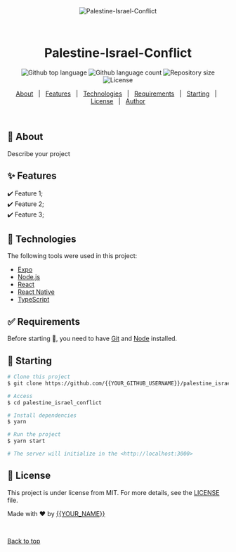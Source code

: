 <div align="center" id="top"> 
  <img src="./.github/app.gif" alt="Palestine-Israel-Conflict" />

  &#xa0;

  <!-- <a href="https://Palestine-Israel-Conflict.netlify.app">Demo</a> -->
</div>

<h1 align="center">Palestine-Israel-Conflict</h1>

<p align="center">
  <img alt="Github top language" src="https://img.shields.io/github/languages/top/MohammedNasserAhmed/Palestine-Israel-Conflict?color=56BEB8">

  <img alt="Github language count" src="https://img.shields.io/github/languages/count/MohammedNasserAhmed/Palestine-Israel-Conflict?color=56BEB8">

  <img alt="Repository size" src="https://img.shields.io/github/repo-size/MohammedNasserAhmeds/Palestine-Israel-Conflict?color=56BEB8">

  <img alt="License" src="https://img.shields.io/github/license/MohammedNasserAhmed/Palestine-Israel-Conflict?color=56BEB8">

  <!-- <img alt="Github issues" src="https://img.shields.io/github/issues/MohammedNasserAhmed/Palestine-Israel-Conflict?color=56BEB8" /> -->

  <!-- <img alt="Github forks" src="https://img.shields.io/github/forks/MohammedNasserAhmed/Palestine-Israel-Conflict?color=56BEB8" /> -->

  <!-- <img alt="Github stars" src="https://img.shields.io/github/stars/MohammedNasserAhmed/Palestine-Israel-Conflict?color=56BEB8" /> -->
</p>

<!-- Status -->

<!-- <h4 align="center"> 
	🚧  Palestine_israel_conflict 🚀 Under construction...  🚧
</h4> 

<hr> -->

<p align="center">
  <a href="#dart-about">About</a> &#xa0; | &#xa0; 
  <a href="#sparkles-features">Features</a> &#xa0; | &#xa0;
  <a href="#rocket-technologies">Technologies</a> &#xa0; | &#xa0;
  <a href="#white_check_mark-requirements">Requirements</a> &#xa0; | &#xa0;
  <a href="#checkered_flag-starting">Starting</a> &#xa0; | &#xa0;
  <a href="#memo-license">License</a> &#xa0; | &#xa0;
  <a href="https://github.com/{{YOUR_GITHUB_USERNAME}}" target="_blank">Author</a>
</p>

<br>

## :dart: About ##

Describe your project

## :sparkles: Features ##

:heavy_check_mark: Feature 1;\
:heavy_check_mark: Feature 2;\
:heavy_check_mark: Feature 3;

## :rocket: Technologies ##

The following tools were used in this project:

- [Expo](https://expo.io/)
- [Node.js](https://nodejs.org/en/)
- [React](https://pt-br.reactjs.org/)
- [React Native](https://reactnative.dev/)
- [TypeScript](https://www.typescriptlang.org/)

## :white_check_mark: Requirements ##

Before starting :checkered_flag:, you need to have [Git](https://git-scm.com) and [Node](https://nodejs.org/en/) installed.

## :checkered_flag: Starting ##

```bash
# Clone this project
$ git clone https://github.com/{{YOUR_GITHUB_USERNAME}}/palestine_israel_conflict

# Access
$ cd palestine_israel_conflict

# Install dependencies
$ yarn

# Run the project
$ yarn start

# The server will initialize in the <http://localhost:3000>
```

## :memo: License ##

This project is under license from MIT. For more details, see the [LICENSE](LICENSE.md) file.


Made with :heart: by <a href="https://github.com/{{YOUR_GITHUB_USERNAME}}" target="_blank">{{YOUR_NAME}}</a>

&#xa0;

<a href="#top">Back to top</a>

